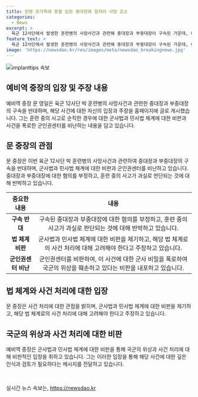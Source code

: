 ```yaml
---
title: 운명 유가족에 충혈 임원 중대장에 얼차려 사망 호소
categories:
  - News
excerpt: >
  육군 12사단에서 발생한 훈련병의 사망사건과 관련해 중대장과 부중대장이 구속된 가운데, 예비역 장성이 구속을 반대하며 군의 훈련 중 희생자에게 무고한 책임을 지우려는 것에 대해 비판했습니다. 그는 군기훈련 관련 규정 위반으로 사고가 발생했을 때의 사고 예방 조치와 훈련의 중요성을 강조하고, 군인권센터를 비판했습니다. 또한, 희생자의 유가족을 위로하고 국가적 조치를 취해야 한다고 강조했습니다.
feature_text: >
  육군 12사단에서 발생한 훈련병의 사망사건과 관련해 중대장과 부중대장이 구속된 가운데, 예비역 장성이 구속을 반대하며 군의 훈련 중 희생자에게 무고한 책임을 지우려는 것에 대해 비판했습니다. 그는 군기훈련 관련 규정 위반으로 사고가 발생했을 때의 사고 예방 조치와 훈련의 중요성을 강조하고, 군인권센터를 비판했습니다. 또한, 희생자의 유가족을 위로하고 국가적 조치를 취해야 한다고 강조했습니다.
image: 'https://newsdao.kr/res/images/meta/newsdao_breakingnews.jpg'
---
```


<p><img src="https://newsdao.kr/res/images/meta/newsdao_breakingnews.jpg" alt="implanttips 속보" /></p>

<h2 data-ke-size="size26">예비역 중장의 입장 및 주장 내용</h2>

<p data-ke-size="size16">예비역 중장 문 영일은 육군 12사단 박 훈련병의 사망사건과 관련한 중대장과 부중대장의 구속을 반대하며, 해당 사건에 대한 자신의 입장과 주장을 홈페이지에 글로 게시했습니다. 그는 훈련 중의 사고로 순직한 경우에 대한 군사법과 민사법 체계에 대한 비판과 사건을 폭로한 군인권센터를 비난하는 내용을 담고 있습니다. </p>

<h2 data-ke-size="size26">문 중장의 관점</h2>

<p data-ke-size="size16">문 중장은 이번 육군 12사단 박 훈련병의 사망사건과 관련하여 중대장과 부중대장의 구속을 반대하며, 군사법과 민사법 체계에 대한 비판과 군인권센터를 비난하고 있습니다. 중대장과 부중대장에 대한 혐의를 부정하고, 훈련 중의 사고가 과실로 판단되는 것에 대해 반박하고 있습니다.</p>

<table>
<thead>
<tr>
<th style="text-align: center;">중요한 내용</th>
<th style="text-align: center;">내용</th>
</tr>
</thead>
<tbody>
<tr>
<td style="text-align: center; height: 17px;"><b>구속 반대</b></td>
<td style="text-align: center; height: 17px;">구속된 중대장과 부중대장에 대한 혐의를 부정하고, 훈련 중의 사고가 과실로 판단되는 것에 대해 반박하고 있습니다.</td>
</tr>
<tr>
<td style="text-align: center; height: 17px;"><b>법 체계 비판</b></td>
<td style="text-align: center; height: 17px;">군사법과 민사법 체계에 대한 비판을 제기하고, 해당 법 체계로의 사건 처리에 대해 고려해야 한다고 주장하고 있습니다.</td>
</tr>
<tr>
<td style="text-align: center; height: 17px;"><b>군인권센터 비난</b></td>
<td style="text-align: center; height: 17px;">군인권센터를 비판하여, 이 사건에 대한 군사 비밀을 폭로하여 국군의 위상을 훼손하고 있다는 비판을 내포하고 있습니다.</td>
</tr>
</tbody>
</table>

<h2 data-ke-size="size26">법 체계와 사건 처리에 대한 입장</h2>

<p data-ke-size="size16">문 중장은 사건 처리에 대한 관점을 밝히며, 군사법과 민사법 체계에 대한 비판을 제기하고, 해당 법 체계로의 사건 처리에 대해 고려해야 한다고 주장하고 있습니다.</p>

<h2 data-ke-size="size26">국군의 위상과 사건 처리에 대한 비판</h2>

<p data-ke-size="size16">예비역 중장은 군사법과 민사법 체계에 대한 비판을 통해 국군의 위상과 사건 처리에 대해 비판적인 입장을 취하고 있습니다. 그는 이러한 입장을 통해 해당 사건에 대한 깊은 인식과 검토가 필요하다는 메시지를 전달하고 있습니다.</p>

<p data-ke-size="size16">&nbsp;</p>
실시간 뉴스 속보는, <a href="https://newsdao.kr" rel="dofollow">https://newsdao.kr</a>


